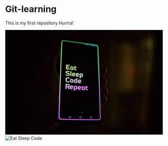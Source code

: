 # Git-learning
This is my first repository Hurrra!

![Eat Sleep Code](./images/roman-synkevych-vXInUOv1n84-unsplash.jpg)
![Eat Sleep Code](https://images.unsplash.com/photo-1678614994711-640925d2fef7?ixlib=rb-4.0.3&ixid=MnwxMjA3fDB8MHx0b3BpYy1mZWVkfDJ8RnpvM3p1T0hONnd8fGVufDB8fHx8&auto=format&fit=crop&w=500&q=60)
